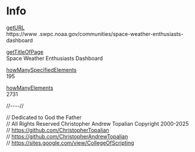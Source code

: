 # Info

[getURL](getURL.js)  
https://www .swpc.noaa.gov/communities/space-weather-enthusiasts-dashboard

[getTitleOfPage](getTitleOfPage.js)  
Space Weather Enthusiasts Dashboard

[howManySpecifiedElements](howManySpecifiedElements.js)  
195

[howManyElements](howManyElements.js)  
2731

//----//

// Dedicated to God the Father  
// All Rights Reserved Christopher Andrew Topalian Copyright 2000-2025  
// https://github.com/ChristopherTopalian  
// https://github.com/ChristopherAndrewTopalian  
// https://sites.google.com/view/CollegeOfScripting


